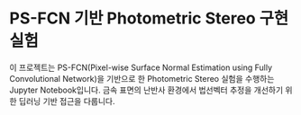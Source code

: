 # PS-FCN 기반 Photometric Stereo 구현 실험

이 프로젝트는 PS-FCN(Pixel-wise Surface Normal Estimation using Fully Convolutional Network)을 기반으로 한 Photometric Stereo 실험을 수행하는 Jupyter Notebook입니다. 금속 표면의 난반사 환경에서 법선벡터 추정을 개선하기 위한 딥러닝 기반 접근을 다룹니다.
